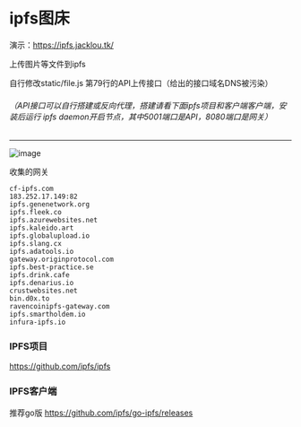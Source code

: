 # ipfs图床

演示：https://ipfs.jacklou.tk/

上传图片等文件到ipfs

自行修改static/file.js 第79行的API上传接口（给出的接口域名DNS被污染）

###### （API接口可以自行搭建或反向代理，搭建请看下面ipfs项目和客户端客户端，安装后运行 ipfs daemon开启节点，其中5001端口是API，8080端口是网关）
----------------------------------

![image](https://user-images.githubusercontent.com/22302606/125436780-c459352d-b684-45c3-9eb5-4579015ae99d.png)

收集的网关
```
cf-ipfs.com
183.252.17.149:82
ipfs.genenetwork.org
ipfs.fleek.co
ipfs.azurewebsites.net
ipfs.kaleido.art
ipfs.globalupload.io
ipfs.slang.cx
ipfs.adatools.io
gateway.originprotocol.com
ipfs.best-practice.se
ipfs.drink.cafe
ipfs.denarius.io        
crustwebsites.net
bin.d0x.to
ravencoinipfs-gateway.com
ipfs.smartholdem.io
infura-ipfs.io
```

### IPFS项目
https://github.com/ipfs/ipfs 

### IPFS客户端
推荐go版 https://github.com/ipfs/go-ipfs/releases
